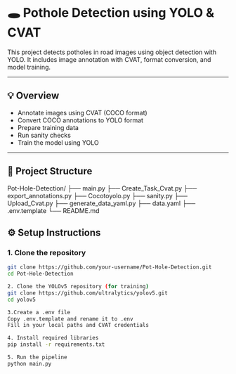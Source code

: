 <!-- Updated project documentation for clarity -->
# 🕳️ Pothole Detection using YOLO & CVAT

This project detects potholes in road images using object detection with YOLO. It includes image annotation with CVAT, format conversion, and model training.

---

## 💡 Overview

- Annotate images using CVAT (COCO format)
- Convert COCO annotations to YOLO format
- Prepare training data
- Run sanity checks
- Train the model using YOLO

---

## 📁 Project Structure

Pot-Hole-Detection/
├── main.py
├── Create_Task_Cvat.py
├── export_annotations.py
├── Cocotoyolo.py
├── sanity.py
├── Upload_Cvat.py
├── generate_data_yaml.py
├── data.yaml
├── .env.template
└── README.md

## ⚙️ Setup Instructions

### 1. Clone the repository

```bash
git clone https://github.com/your-username/Pot-Hole-Detection.git
cd Pot-Hole-Detection

2. Clone the YOLOv5 repository (for training)
git clone https://github.com/ultralytics/yolov5.git
cd yolov5

3.Create a .env file
Copy .env.template and rename it to .env
Fill in your local paths and CVAT credentials

4. Install required libraries
pip install -r requirements.txt

5. Run the pipeline
python main.py